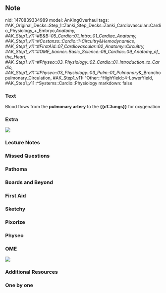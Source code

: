 ## Note
nid: 1470839334989
model: AnKingOverhaul
tags: #AK_Original_Decks::Step_1::Zanki_Step_Decks::Zanki_Cardiovascular::Cardio_Physiology_+_Embryo,_Anatomy, #AK_Step1_v11::#B&B::05_Cardio::01_Intro::01_Cardiac_Anatomy, #AK_Step1_v11::#Costanzo::Cardio::1-Circuitry_&_Hemodynamics, #AK_Step1_v11::#FirstAid::07_Cardiovascular::02_Anatomy::Circuitry, #AK_Step1_v11::#OME_banner::Basic_Science::09_Cardiac::09_Anatomy_of_the_Heart, #AK_Step1_v11::#Physeo::03_Physiology::02_Cardio::01_Introduction_to_Cardio, #AK_Step1_v11::#Physeo::03_Physiology::03_Pulm::01_Pulmonary_&_Bronchopulmonary_Circulation, #AK_Step1_v11::^Other::^HighYield::4-LowerYield, #AK_Step1_v11::^Systems::Cardio::Physiology
markdown: false

### Text
<div>
  Blood flows from the <b>pulmonary artery</b> to the
  <b>{{c1::lungs}}</b> for oxygenation
</div>

### Extra
<img src="paste-88519275971008.jpg">

### Lecture Notes


### Missed Questions


### Pathoma


### Boards and Beyond


### First Aid


### Sketchy


### Pixorize


### Physeo


### OME
<div class="ome-widget">
  <a href=
  "https://onlinemeded.org/spa/cardiac/anatomy-of-the-heart/acquire?ref=anki">
  <img src="_OME_AnkiFlashcards_Lesson_6.png"></a>
</div>

### Additional Resources


### One by one

